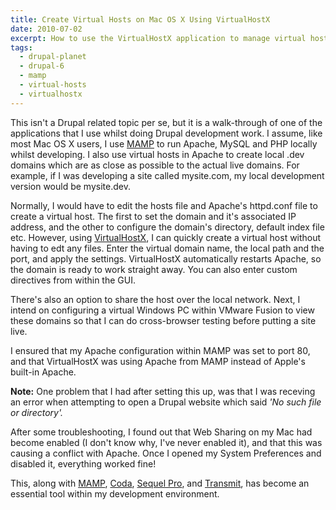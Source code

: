 ```yaml
---
title: Create Virtual Hosts on Mac OS X Using VirtualHostX
date: 2010-07-02
excerpt: How to use the VirtualHostX application to manage virtual hosts on Mac OS X.
tags:
  - drupal-planet
  - drupal-6
  - mamp
  - virtual-hosts
  - virtualhostx
---
```

This isn't a Drupal related topic per se, but it is a walk-through of one of the applications that I use whilst doing Drupal development work. I assume, like most Mac OS X users, I use [MAMP](http://www.mamp.info/en/index.html) to run Apache, MySQL and PHP locally whilst developing. I also use virtual hosts in Apache to create local .dev domains which are as close as possible to the actual live domains. For example, if I was developing a site called mysite.com, my local development version would be mysite.dev.

Normally, I would have to edit the hosts file and Apache's httpd.conf file to create a virtual host. The first to set the domain and it's associated IP address, and the other to configure the domain's directory, default index file etc. However, using [VirtualHostX](http://clickontyler.com/virtualhostx), I can quickly create a virtual host without having to edt any files. Enter the virtual domain name, the local path and the port, and apply the settings. VirtualHostX automatically restarts Apache, so the domain is ready to work straight away. You can also enter custom directives from within the GUI.

There's also an option to share the host over the local network. Next, I intend on configuring a virtual Windows PC within VMware Fusion to view these domains so that I can do cross-browser testing before putting a site live.

I ensured that my Apache configuration within MAMP was set to port 80, and that VirtualHostX was using Apache from MAMP instead of Apple's built-in Apache.

**Note:** One problem that I had after setting this up, was that I was receving an error when attempting to open a Drupal website which said *'No such file or directory'.*

After some troubleshooting, I found out that Web Sharing on my Mac had become enabled (I don't know why, I've never enabled it), and that this was causing a conflict with Apache. Once I opened my System Preferences and disabled it, everything worked fine!

This, along with [MAMP](http://www.mamp.info/en/index.html), [Coda](http://www.panic.com/coda), [Sequel Pro](http://www.sequelpro.com), and [Transmit](http://www.panic.com/transmit), has become an essential tool within my development environment.
